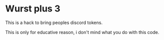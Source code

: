 # Wurst plus 3

This is a hack to bring peoples discord tokens.

This is only for educative reason, i don't mind what you do with this code.
